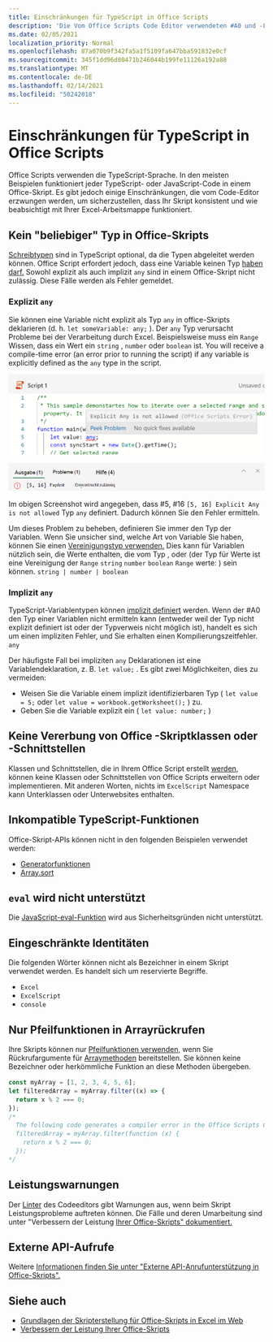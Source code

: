 ```yaml
---
title: Einschränkungen für TypeScript in Office Scripts
description: 'Die Vom Office Scripts Code Editor verwendeten #A0 und -Linter.'
ms.date: 02/05/2021
localization_priority: Normal
ms.openlocfilehash: 87a070b9f342fa5a1f5109fa647bba591832e0cf
ms.sourcegitcommit: 345f1dd96d80471b246044b199fe11126a192a88
ms.translationtype: MT
ms.contentlocale: de-DE
ms.lasthandoff: 02/14/2021
ms.locfileid: "50242018"
---
```

# <a name="typescript-restrictions-in-office-scripts"></a>Einschränkungen für TypeScript in Office Scripts

Office Scripts verwenden die TypeScript-Sprache. In den meisten Beispielen funktioniert jeder TypeScript- oder JavaScript-Code in einem Office-Skript. Es gibt jedoch einige Einschränkungen, die vom Code-Editor erzwungen werden, um sicherzustellen, dass Ihr Skript konsistent und wie beabsichtigt mit Ihrer Excel-Arbeitsmappe funktioniert.

## <a name="no-any-type-in-office-scripts"></a>Kein "beliebiger" Typ in Office-Skripts

[Schreibtypen](https://www.typescriptlang.org/docs/handbook/typescript-in-5-minutes.html) sind in TypeScript optional, da die Typen abgeleitet werden können. Office Script erfordert jedoch, dass eine Variable keinen Typ [haben darf.](https://www.typescriptlang.org/docs/handbook/basic-types.html#any) Sowohl explizit als auch implizit `any` sind in einem Office-Skript nicht zulässig. Diese Fälle werden als Fehler gemeldet.

### <a name="explicit-any"></a>Explizit `any`

Sie können eine Variable nicht explizit als Typ `any` in office-Skripts deklarieren (d. h. `let someVariable: any;` ). Der `any` Typ verursacht Probleme bei der Verarbeitung durch Excel. Beispielsweise muss ein `Range` Wissen, dass ein Wert ein `string` , `number` oder `boolean` ist. You will receive a compile-time error (an error prior to running the script) if any variable is explicitly defined as the `any` type in the script.

![Die explizite Beliebige Nachricht im Hovertext des Code-Editors](../images/explicit-any-editor-message.png)

![Der explizite Fehler im Konsolenfenster](../images/explicit-any-error-message.png)

Im obigen Screenshot wird angegeben, dass #5, #16 `[5, 16] Explicit Any is not allowed` Typ `any` definiert. Dadurch können Sie den Fehler ermitteln.

Um dieses Problem zu beheben, definieren Sie immer den Typ der Variablen. Wenn Sie unsicher sind, welche Art von Variable Sie haben, können Sie einen [Vereinigungstyp verwenden.](https://www.typescriptlang.org/docs/handbook/unions-and-intersections.html) Dies kann für Variablen nützlich sein, die Werte enthalten, die vom Typ , oder (der Typ für Werte ist eine Vereinigung der `Range` `string` `number` `boolean` `Range` werte: ) sein können. `string | number | boolean`

### <a name="implicit-any"></a>Implizit `any`

TypeScript-Variablentypen können [implizit definiert](https://www.typescriptlang.org/docs/handbook/type-inference.html) werden. Wenn der #A0 den Typ einer Variablen nicht ermitteln kann (entweder weil der Typ nicht explizit definiert ist oder der Typverweis nicht möglich ist), handelt es sich um einen impliziten Fehler, und Sie erhalten einen Kompilierungszeitfehler. `any`

Der häufigste Fall bei impliziten `any` Deklarationen ist eine Variablendeklaration, z. B. `let value;` . Es gibt zwei Möglichkeiten, dies zu vermeiden:

* Weisen Sie die Variable einem implizit identifizierbaren Typ ( `let value = 5;` oder `let value = workbook.getWorksheet();` ) zu.
* Geben Sie die Variable explizit ein ( `let value: number;` )

## <a name="no-inheriting-office-script-classes-or-interfaces"></a>Keine Vererbung von Office -Skriptklassen oder -Schnittstellen

Klassen und Schnittstellen, die in Ihrem Office Script erstellt [werden,](https://www.typescriptlang.org/docs/handbook/classes.html#inheritance) können keine Klassen oder Schnittstellen von Office Scripts erweitern oder implementieren. Mit anderen Worten, nichts im `ExcelScript` Namespace kann Unterklassen oder Unterwebsites enthalten.

## <a name="incompatible-typescript-functions"></a>Inkompatible TypeScript-Funktionen

Office-Skript-APIs können nicht in den folgenden Beispielen verwendet werden:

* [Generatorfunktionen](https://developer.mozilla.org/docs/Web/JavaScript/Guide/Iterators_and_Generators#generator_functions)
* [Array.sort](https://developer.mozilla.org/docs/Web/JavaScript/Reference/Global_Objects/Array/sort)

## <a name="eval-is-not-supported"></a>`eval` wird nicht unterstützt

Die [JavaScript-eval-Funktion](https://developer.mozilla.org/docs/Web/JavaScript/Reference/Global_Objects/eval) wird aus Sicherheitsgründen nicht unterstützt.

## <a name="restricted-identifers"></a>Eingeschränkte Identitäten

Die folgenden Wörter können nicht als Bezeichner in einem Skript verwendet werden. Es handelt sich um reservierte Begriffe.

* `Excel`
* `ExcelScript`
* `console`

## <a name="only-arrow-functions-in-array-callbacks"></a>Nur Pfeilfunktionen in Arrayrückrufen

Ihre Skripts können nur [Pfeilfunktionen verwenden,](https://developer.mozilla.org/docs/Web/JavaScript/Reference/Functions/Arrow_functions) wenn Sie Rückrufargumente für [Arraymethoden](https://developer.mozilla.org/docs/Web/JavaScript/Reference/Global_Objects/Array) bereitstellen. Sie können keine Bezeichner oder herkömmliche Funktion an diese Methoden übergeben.

```typescript
const myArray = [1, 2, 3, 4, 5, 6];
let filteredArray = myArray.filter((x) => {
  return x % 2 === 0;
});
/*
  The following code generates a compiler error in the Office Scripts Code Editor.
  filteredArray = myArray.filter(function (x) {
    return x % 2 === 0;
  });
*/
```

## <a name="performance-warnings"></a>Leistungswarnungen

Der [Linter](https://wikipedia.org/wiki/Lint_(software)) des Codeeditors gibt Warnungen aus, wenn beim Skript Leistungsprobleme auftreten können. Die Fälle und deren Umarbeitung sind unter "Verbessern der Leistung [Ihrer Office-Skripts" dokumentiert.](web-client-performance.md)

## <a name="external-api-calls"></a>Externe API-Aufrufe

Weitere [Informationen finden Sie unter "Externe API-Anrufunterstützung in Office-Skripts".](external-calls.md)

## <a name="see-also"></a>Siehe auch

* [Grundlagen der Skripterstellung für Office-Skripts in Excel im Web](scripting-fundamentals.md)
* [Verbessern der Leistung Ihrer Office-Skripts](web-client-performance.md)
